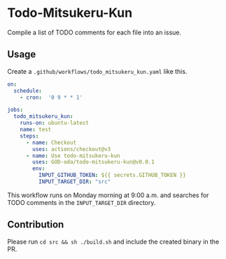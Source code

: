 # Todo-Mitsukeru-Kun
Compile a list of TODO comments for each file into an issue.

## Usage
Create a `.github/workflows/todo_mitsukeru_kun.yaml` like this.
```yaml
on:
  schedule:
    - cron:  '0 9 * * 1'

jobs:
  todo_mitsukeru_kun:
    runs-on: ubuntu-latest
    name: test
    steps:
      - name: Checkout
        uses: actions/checkout@v3
      - name: Use todo-mitsukeru-kun
        uses: GOD-oda/todo-mitsukeru-kun@v0.0.1
        env:
          INPUT_GITHUB_TOKEN: ${{ secrets.GITHUB_TOKEN }}
          INPUT_TARGET_DIR: "src"
```

This workflow runs on Monday morning at 9:00 a.m. and searches for TODO comments in the `INPUT_TARGET_DIR` directory.


## Contribution

Please run `cd src && sh ./build.sh` and include the created binary in the PR.